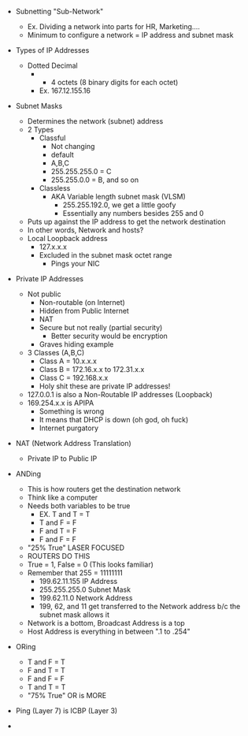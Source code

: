 - Subnetting "Sub-Network"
	- Ex. Dividing a network into parts for HR, Marketing....
	- Minimum to configure a network = IP address and subnet mask 

- Types of IP Addresses
	- Dotted Decimal
		- * 4 octets (8 binary digits for each octet)
		- Ex. 167.12.155.16

- Subnet Masks 
	- Determines the network (subnet) address 
	- 2 Types 
		- Classful
			- Not changing 
			- default 
			- A,B,C
			- 255.255.255.0 = C
			- 255.255.0.0 = B, and so on
		- Classless
			- AKA Variable length subnet mask (VLSM)
				- 255.255.192.0, we get a little goofy 
				- Essentially any numbers besides 255 and 0 
	- Puts up against the IP address to get the network destination 
	- In other words, Network and hosts? 
	- Local Loopback address 
		- 127.x.x.x
		- Excluded in the subnet mask octet range
			- Pings your NIC 

- Private IP Addresses
	- Not public
		- Non-routable (on Internet)
		- Hidden from Public Internet
		- NAT 
		- Secure but not really (partial security)
			- Better security would be encryption 
		- Graves hiding example
	- 3 Classes (A,B,C)
		- Class A = 10.x.x.x
		- Class B = 172.16.x.x to 172.31.x.x
		- Class C = 192.168.x.x
		- Holy shit these are private IP addresses! 
	- 127.0.0.1 is also a Non-Routable IP addresses (Loopback)
	-  169.254.x.x is APIPA 
		- Something is wrong 
		- It means that DHCP is down (oh god, oh fuck) 
		- Internet purgatory 

- NAT (Network Address Translation)
	- Private IP to Public IP

- ANDing 
	- This is how routers get the destination network 
	- Think like a computer
	- Needs both variables to be true
		- EX. T and T = T
		- T and F = F
		- F and T = F
		- F and F = F
	- "25% True" LASER FOCUSED
	- ROUTERS DO THIS 
	- True = 1, False = 0 (This looks familiar)
	- Remember that 255 = 11111111
		- 199.62.11.155 IP Address
		- 255.255.255.0 Subnet Mask
		- 199.62.11.0      Network Address
		- 199, 62, and 11 get transferred to the Network address b/c the subnet mask allows it
	- Network is a bottom, Broadcast Address is a top 
	- Host Address is everything in between ".1 to .254"

- ORing 
	- T and F = T
	- F and T = T
	- F and F = F
	- T and T = T
	- "75% True" OR is MORE 

- Ping (Layer 7) is ICBP (Layer 3)

- 
